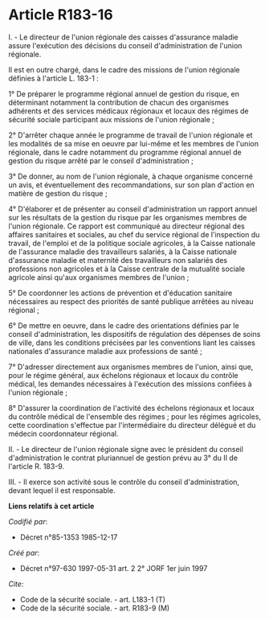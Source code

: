 # Article R183-16

I. - Le directeur de l'union régionale des caisses d'assurance maladie assure l'exécution des décisions du conseil
d'administration de l'union régionale.

Il est en outre chargé, dans le cadre des missions de l'union régionale définies à l'article L. 183-1 :

1° De préparer le programme régional annuel de gestion du risque, en déterminant notamment la contribution de chacun des
organismes adhérents et des services médicaux régionaux et locaux des régimes de sécurité sociale participant aux missions de
l'union régionale ;

2° D'arrêter chaque année le programme de travail de l'union régionale et les modalités de sa mise en oeuvre par lui-même et
les membres de l'union régionale, dans le cadre notamment du programme régional annuel de gestion du risque arrêté par le
conseil d'administration ;

3° De donner, au nom de l'union régionale, à chaque organisme concerné un avis, et éventuellement des recommandations, sur
son plan d'action en matière de gestion du risque ;

4° D'élaborer et de présenter au conseil d'administration un rapport annuel sur les résultats de la gestion du risque par les
organismes membres de l'union régionale. Ce rapport est communiqué au directeur régional des affaires sanitaires et sociales,
au chef du service régional de l'inspection du travail, de l'emploi et de la politique sociale agricoles, à la Caisse
nationale de l'assurance maladie des travailleurs salariés, à la Caisse nationale d'assurance maladie et maternité des
travailleurs non salariés des professions non agricoles et à la Caisse centrale de la mutualité sociale agricole ainsi qu'aux
organismes membres de l'union ;

5° De coordonner les actions de prévention et d'éducation sanitaire nécessaires au respect des priorités de santé publique
arrêtées au niveau régional ;

6° De mettre en oeuvre, dans le cadre des orientations définies par le conseil d'administration, les dispositifs de
régulation des dépenses de soins de ville, dans les conditions précisées par les conventions liant les caisses nationales
d'assurance maladie aux professions de santé ;

7° D'adresser directement aux organismes membres de l'union, ainsi que, pour le régime général, aux échelons régionaux et
locaux du contrôle médical, les demandes nécessaires à l'exécution des missions confiées à l'union régionale ;

8° D'assurer la coordination de l'activité des échelons régionaux et locaux du contrôle médical de l'ensemble des régimes ;
pour les régimes agricoles, cette coordination s'effectue par l'intermédiaire du directeur délégué et du médecin
coordonnateur régional.

II. - Le directeur de l'union régionale signe avec le président du conseil d'administration le contrat pluriannuel de gestion
prévu au 3° du II de l'article R. 183-9.

III. - Il exerce son activité sous le contrôle du conseil d'administration, devant lequel il est responsable.

**Liens relatifs à cet article**

_Codifié par_:

  - Décret n°85-1353 1985-12-17

_Créé par_:

  - Décret n°97-630 1997-05-31 art. 2 2° JORF 1er juin 1997

_Cite_:

  - Code de la sécurité sociale. - art. L183-1 (T)
  - Code de la sécurité sociale. - art. R183-9 (M)

